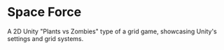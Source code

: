 # Space Force
А 2D Unity "Plants vs Zombies" type of a grid game, showcasing Unity's settings and grid systems.
